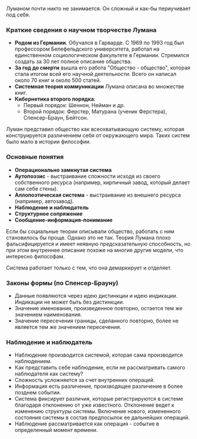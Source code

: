Луманом почти никто не занимается. Он сложный и как-бы периучивает под себя.

### Краткие сведения о научном творчестве Лумана

- **Родом из Германии**. Обучался в Гарварде. С 1969 по 1993 год был профессором Белефельдского университета, работал на единственном социологическом факультете в Германии. Стремился создать за 30 лет полное описание общества.
- **За год до смерти** вышла его работа "Общество - общество", которая стала итогом всей его научной деятельности. Всего он написал около 70 книг и около 500 статей.
- **Системная теория коммуникации** Лумана описана во множестве книг.
- **Кибернетика второго порядка**:
  - Первый порядок: Шеннон, Нейман и др.
  - Второй порядок: Ферстер, Матурана (ученик Ферстера), Спенсер-Браун, Бейтсон.

Луман представил общество как всеохватывающую систему, которая конструируется различением себя от окружающего мира. Таких систем было мало в истории философии.

### Основные понятия

- **Операционально замкнутая система**
- **Аутопоэзис** - выстраивание сложности исходя из своего собственного ресурса (например, кирпичный завод, который делает сам себе стены).
- **Аллопоэтическая система** - выстраивание из внешнего ресурса (например, автозавод).
- **Наблюдение и наблюдатель**
- **Структурное сопряжение**
- **Сообщение-информация-понимание**

Если бы социальные теории описывали общество, работать с ним становилось бы проще. Однако это не так. Теория Лумана плохо фальсифицируется и имеет неявную предсказательную способность, но при этом внутреннее описание похоже на многие другие модели, что интересно философам.

Система работает только с тем, что она демаркирует и отделяет.

### Законы формы (по Спенсер-Брауну)

- Данные появляются через идею дистинкции и идею индикации. Индикации не может быть без дистинкции.
- Значение именования, произведенное повторно, остается тем же значением наименования.
- Значение пересечения границы, сделанного повторно, более не является тем же значением пересечения.

### Наблюдение и наблюдатель

- Наблюдение производится системой, которая сама производится наблюдением.
- Как представить себе наблюдение, если не рассматривать самого наблюдателя как систему?
- Сложность усложняется за счет внутренних операций.
- Информация есть различение, производящее различение в более позднем событии.
- Система фиксирует различия, которые регистрируются в системе благодаря отклонению от уже известного. Отклонение ведет к изменению структуры системы. Включение нового, измененного состояния системы в состав предпосылок ее дальнейших операций.
- Наблюдение рассматривается как операция - событие в определенный момент времени.

